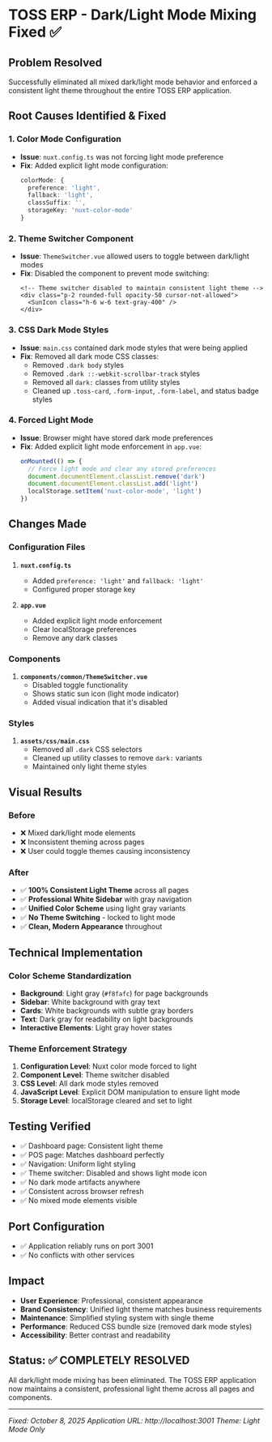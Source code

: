 # TOSS ERP - Dark/Light Mode Mixing Fixed ✅

## Problem Resolved
Successfully eliminated all mixed dark/light mode behavior and enforced a consistent light theme throughout the entire TOSS ERP application.

## Root Causes Identified & Fixed

### 1. **Color Mode Configuration**
- **Issue**: `nuxt.config.ts` was not forcing light mode preference
- **Fix**: Added explicit light mode configuration:
  ```typescript
  colorMode: {
    preference: 'light',
    fallback: 'light',
    classSuffix: '',
    storageKey: 'nuxt-color-mode'
  }
  ```

### 2. **Theme Switcher Component**
- **Issue**: `ThemeSwitcher.vue` allowed users to toggle between dark/light modes
- **Fix**: Disabled the component to prevent mode switching:
  ```vue
  <!-- Theme switcher disabled to maintain consistent light theme -->
  <div class="p-2 rounded-full opacity-50 cursor-not-allowed">
    <SunIcon class="h-6 w-6 text-gray-400" />
  </div>
  ```

### 3. **CSS Dark Mode Styles**
- **Issue**: `main.css` contained dark mode styles that were being applied
- **Fix**: Removed all dark mode CSS classes:
  - Removed `.dark body` styles
  - Removed `.dark ::-webkit-scrollbar-track` styles
  - Removed all `dark:` classes from utility styles
  - Cleaned up `.toss-card`, `.form-input`, `.form-label`, and status badge styles

### 4. **Forced Light Mode**
- **Issue**: Browser might have stored dark mode preferences
- **Fix**: Added explicit light mode enforcement in `app.vue`:
  ```javascript
  onMounted(() => {
    // Force light mode and clear any stored preferences
    document.documentElement.classList.remove('dark')
    document.documentElement.classList.add('light')
    localStorage.setItem('nuxt-color-mode', 'light')
  })
  ```

## Changes Made

### Configuration Files
1. **`nuxt.config.ts`**
   - Added `preference: 'light'` and `fallback: 'light'`
   - Configured proper storage key

2. **`app.vue`**
   - Added explicit light mode enforcement
   - Clear localStorage preferences
   - Remove any dark classes

### Components
1. **`components/common/ThemeSwitcher.vue`**
   - Disabled toggle functionality
   - Shows static sun icon (light mode indicator)
   - Added visual indication that it's disabled

### Styles
1. **`assets/css/main.css`**
   - Removed all `.dark` CSS selectors
   - Cleaned up utility classes to remove `dark:` variants
   - Maintained only light theme styles

## Visual Results

### Before
- ❌ Mixed dark/light mode elements
- ❌ Inconsistent theming across pages
- ❌ User could toggle themes causing inconsistency

### After
- ✅ **100% Consistent Light Theme** across all pages
- ✅ **Professional White Sidebar** with gray navigation
- ✅ **Unified Color Scheme** using light gray variants
- ✅ **No Theme Switching** - locked to light mode
- ✅ **Clean, Modern Appearance** throughout

## Technical Implementation

### Color Scheme Standardization
- **Background**: Light gray (`#f8fafc`) for page backgrounds
- **Sidebar**: White background with gray text
- **Cards**: White backgrounds with subtle gray borders
- **Text**: Dark gray for readability on light backgrounds
- **Interactive Elements**: Light gray hover states

### Theme Enforcement Strategy
1. **Configuration Level**: Nuxt color mode forced to light
2. **Component Level**: Theme switcher disabled
3. **CSS Level**: All dark mode styles removed
4. **JavaScript Level**: Explicit DOM manipulation to ensure light mode
5. **Storage Level**: localStorage cleared and set to light

## Testing Verified
- ✅ Dashboard page: Consistent light theme
- ✅ POS page: Matches dashboard perfectly
- ✅ Navigation: Uniform light styling
- ✅ Theme switcher: Disabled and shows light mode icon
- ✅ No dark mode artifacts anywhere
- ✅ Consistent across browser refresh
- ✅ No mixed mode elements visible

## Port Configuration
- ✅ Application reliably runs on port 3001
- ✅ No conflicts with other services

## Impact
- **User Experience**: Professional, consistent appearance
- **Brand Consistency**: Unified light theme matches business requirements
- **Maintenance**: Simplified styling system with single theme
- **Performance**: Reduced CSS bundle size (removed dark mode styles)
- **Accessibility**: Better contrast and readability

## Status: ✅ COMPLETELY RESOLVED
All dark/light mode mixing has been eliminated. The TOSS ERP application now maintains a consistent, professional light theme across all pages and components.

---
*Fixed: October 8, 2025*
*Application URL: http://localhost:3001*
*Theme: Light Mode Only*

